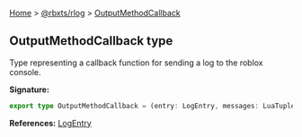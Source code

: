 [Home](./index.md) &gt; [@rbxts/rlog](./rlog.md) &gt; [OutputMethodCallback](./rlog.outputmethodcallback.md)

## OutputMethodCallback type

Type representing a callback function for sending a log to the roblox console.

**Signature:**

```typescript
export type OutputMethodCallback = (entry: LogEntry, messages: LuaTuple<unknown[]>) => void;
```

**References:** [LogEntry](./rlog.logentry.md)
